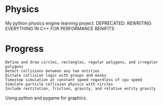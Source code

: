 # Physics
   My python physics engine learning project. 
   DEPRECATED: REWRITING EVERYTHING IN C++ FOR PERFORMANCE BENIFITS

# Progress
	Define and draw circles, rectangles, regular polygons, and irregular polygons
	Detect collisions between any two entities
	Dictate collision logic with groups and masks
	Timestep simulation at constant speed regardless of cpu speed
	Simulate particle collision physics with circles
	Include restitution, friction, gravity, and relative entity gravity

Using python and pygame for graphics.
